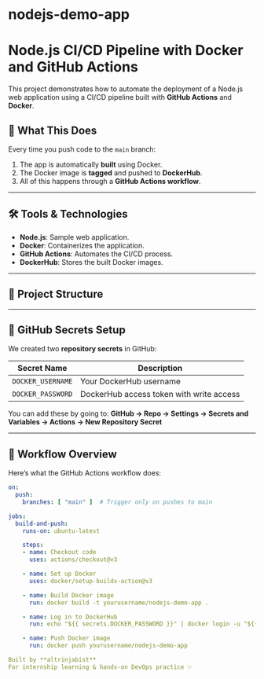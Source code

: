 # nodejs-demo-app
# Node.js CI/CD Pipeline with Docker and GitHub Actions

This project demonstrates how to automate the deployment of a Node.js web application using a CI/CD pipeline built with **GitHub Actions** and **Docker**.

## 🚀 What This Does

Every time you push code to the `main` branch:

1. The app is automatically **built** using Docker.
2. The Docker image is **tagged** and pushed to **DockerHub**.
3. All of this happens through a **GitHub Actions workflow**.

---

## 🛠️ Tools & Technologies

- **Node.js**: Sample web application.
- **Docker**: Containerizes the application.
- **GitHub Actions**: Automates the CI/CD process.
- **DockerHub**: Stores the built Docker images.

---

## 📁 Project Structure

---

## 🔐 GitHub Secrets Setup

We created two **repository secrets** in GitHub:

| Secret Name       | Description                            |
|-------------------|----------------------------------------|
| `DOCKER_USERNAME` | Your DockerHub username                |
| `DOCKER_PASSWORD` | DockerHub access token with write access |

You can add these by going to:
**GitHub → Repo → Settings → Secrets and Variables → Actions → New Repository Secret**

---

## 🔁 Workflow Overview

Here’s what the GitHub Actions workflow does:

```yaml
on:
  push:
    branches: [ "main" ]  # Trigger only on pushes to main

jobs:
  build-and-push:
    runs-on: ubuntu-latest

    steps:
    - name: Checkout code
      uses: actions/checkout@v3

    - name: Set up Docker
      uses: docker/setup-buildx-action@v3

    - name: Build Docker image
      run: docker build -t yourusername/nodejs-demo-app .

    - name: Log in to DockerHub
      run: echo "${{ secrets.DOCKER_PASSWORD }}" | docker login -u "${{ secrets.DOCKER_USERNAME }}" --password-stdin

    - name: Push Docker image
      run: docker push yourusername/nodejs-demo-app

Built by **altrinjabist**
For internship learning & hands-on DevOps practice ✨

